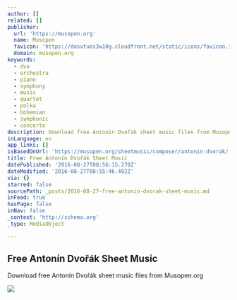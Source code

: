 ```yaml
---
author: []
related: []
publisher:
  url: 'https://musopen.org'
  name: Musopen
  favicon: 'https://dosvtuos3w10g.cloudfront.net/static/icons/favicon.ico'
  domain: musopen.org
keywords:
  - dvo
  - orchestra
  - piano
  - symphony
  - music
  - quartet
  - polka
  - bohemian
  - symphonic
  - concerto
description: Download free Antonín Dvořák sheet music files from Musopen.org
inLanguage: en
app_links: []
isBasedOnUrl: 'https://musopen.org/sheetmusic/composer/antonin-dvorak/'
title: Free Antonín Dvořák Sheet Music
datePublished: '2016-08-27T08:56:15.270Z'
dateModified: '2016-08-27T08:55:46.492Z'
via: {}
starred: false
sourcePath: _posts/2016-08-27-free-antonin-dvorak-sheet-music.md
inFeed: true
hasPage: false
inNav: false
_context: 'http://schema.org'
_type: MediaObject

---
```

<article style=""><h1>Free Antonín Dvořák Sheet Music</h1><p>Download free Antonín Dvořák sheet music files from Musopen.org</p><img src="https://dosvtuos3w10g.cloudfront.net/media/images/composers/381px-Dvorak1_98_98_cropped.jpg" /></article>